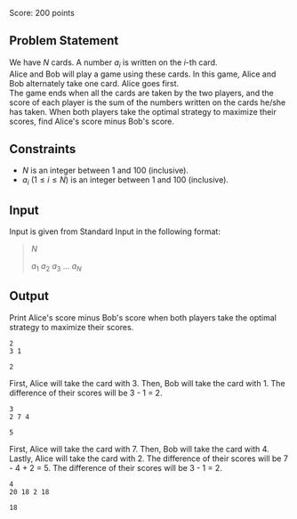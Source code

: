 Score: $200$ points

## Problem Statement

We have $N$ cards. A number $a_i$ is written on the $i$-th card.<br>
Alice and Bob will play a game using these cards. In this game, Alice and Bob alternately take one card. Alice goes first.<br>
The game ends when all the cards are taken by the two players, and the score of each player is the sum of the numbers written on the cards he/she has taken. When both players take the optimal strategy to maximize their scores, find Alice's score minus Bob's score.

## Constraints

- $N$ is an integer between $1$ and $100$ (inclusive).
- $a_i \ (1 \leq i \leq N)$ is an integer between $1$ and $100$ (inclusive).

## Input

Input is given from Standard Input in the following format:  

> $N$
> 
> $a_1$ $a_2$ $a_3$ $...$ $a_N$

## Output

Print Alice's score minus Bob's score when both players take the optimal strategy to maximize their scores.

```input1
2
3 1
```

```output1
2
```

First, Alice will take the card with $3$. Then, Bob will take the card with $1$.
The difference of their scores will be $3$ - $1$ = $2$.

```input2
3
2 7 4
```

```output2
5
```

First, Alice will take the card with $7$. Then, Bob will take the card with $4$. Lastly, Alice will take the card with $2$. The difference of their scores will be $7$ - $4$ + $2$ = $5$. The difference of their scores will be $3$ - $1$ = $2$.

```input3
4
20 18 2 18
```

```output3
18
```
